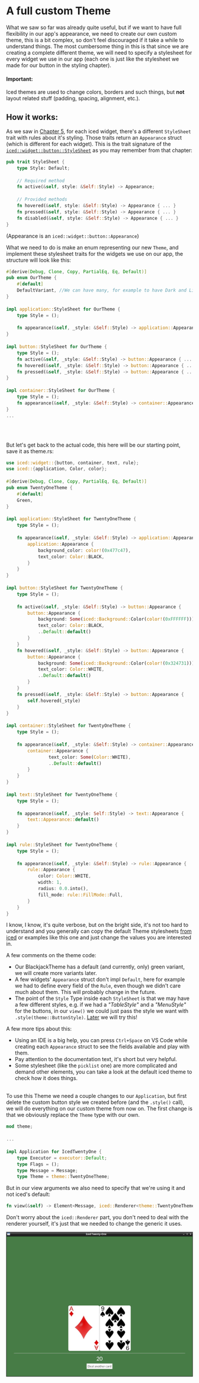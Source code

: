 # A full custom Theme

What we saw so far was already quite useful, but if we want to have full flexibility in our app's appearance, we need to create our own custom theme, this is a bit complex, so don't feel discouraged if it take a while to understand things. The most cumbersome thing in this is that since we are creating a complete different theme, we will need to specify a stylesheet for every widget we use in our app (each one is just like the stylesheet we made for our button in the styling chapter).

#### Important:
Iced themes are used to change colors, borders and such things, but **not** layout related stuff (padding, spacing, alignment, etc.).

## How it works:

As we saw in [Chapter 5](./styling.md), for each iced widget, there's a different `StyleSheet` trait with rules about it's styling. Those traits return an `Appearance` struct (which is different for each widget). This is the trait signature of the [`iced::widget::button::StyleSheet`](https://docs.rs/iced/latest/iced/widget/button/trait.StyleSheet.html) as you may remember from that chapter:
```rust
pub trait StyleSheet {
    type Style: Default;

    // Required method
    fn active(&self, style: &Self::Style) -> Appearance;

    // Provided methods
    fn hovered(&self, style: &Self::Style) -> Appearance { ... }
    fn pressed(&self, style: &Self::Style) -> Appearance { ... }
    fn disabled(&self, style: &Self::Style) -> Appearance { ... }
}
```
(Appearance is an `iced::widget::button::Appearance`)

What we need to do is make an enum representing our new `Theme`, and implement these stylesheet traits for the widgets we use on our app, the structure will look like this:
```rust
#[derive(Debug, Clone, Copy, PartialEq, Eq, Default)]
pub enum OurTheme {
    #[default]
    DefaultVariant, //We can have many, for example to have Dark and Light variants
}

impl application::StyleSheet for OurTheme {
    type Style = ();

    fn appearance(&self, _style: &Self::Style) -> application::Appearance { ... }
}

impl button::StyleSheet for OurTheme {
    type Style = ();
    fn active(&self, _style: &Self::Style) -> button::Appearance { ... }}
    fn hovered(&self, _style: &Self::Style) -> button::Appearance { ... }}
    fn pressed(&self, _style: &Self::Style) -> button::Appearance { ... }}
}

impl container::StyleSheet for OurTheme {
    type Style = ();
    fn appearance(&self, _style: &Self::Style) -> container::Appearance { ... }}
}
...
```
<br><br>

But let's get back to the actual code, this here will be our starting point, save it as theme.rs:
```rust
use iced::widget::{button, container, text, rule};
use iced::{application, Color, color};

#[derive(Debug, Clone, Copy, PartialEq, Eq, Default)]
pub enum TwentyOneTheme {
    #[default]
    Green,
}

impl application::StyleSheet for TwentyOneTheme {
    type Style = ();

    fn appearance(&self, _style: &Self::Style) -> application::Appearance {
        application::Appearance {
            background_color: color!(0x477c47),
            text_color: Color::BLACK,
        }
    }
}

impl button::StyleSheet for TwentyOneTheme {
    type Style = ();

    fn active(&self, _style: &Self::Style) -> button::Appearance {
        button::Appearance {
            background: Some(iced::Background::Color(color!(0xFFFFFF))),
            text_color: Color::BLACK,
            ..Default::default()
        }
    }
    fn hovered(&self, _style: &Self::Style) -> button::Appearance {
        button::Appearance {
            background: Some(iced::Background::Color(color!(0x324731))),
            text_color: Color::WHITE,
            ..Default::default()
        }
    }
    fn pressed(&self, _style: &Self::Style) -> button::Appearance {
        self.hovered(_style)
    }
}

impl container::StyleSheet for TwentyOneTheme {
    type Style = ();

    fn appearance(&self, _style: &Self::Style) -> container::Appearance {
        container::Appearance {
                text_color: Some(Color::WHITE),
                ..Default::default()
        }
    }
}

impl text::StyleSheet for TwentyOneTheme {
    type Style = ();

    fn appearance(&self, _style: Self::Style) -> text::Appearance {
        text::Appearance::default()
    }
}

impl rule::StyleSheet for TwentyOneTheme {
    type Style = ();

    fn appearance(&self, _style: &Self::Style) -> rule::Appearance {
        rule::Appearance {
            color: Color::WHITE,
            width: 1,
            radius: 0.0.into(),
            fill_mode: rule::FillMode::Full,
        }
    }
}
```

I know, I know, it's quite verbose, but on the bright side, it's not too hard to understand and you generally can copy the default Theme stylesheets [from iced](https://github.com/iced-rs/iced/blob/master/style/src/theme.rs) or examples like this one and just change the values you are interested in.

A few comments on the theme code:
- Our BlackjackTheme has a default (and currently, only) green variant, we will create more variants later.
- A few widgets' `Appearance` struct don't impl `Default`, here for example we had to define every field of the `Rule`, even though we didn't care much about them. This will probably change in the future.
- The point of the `Style` Type inside each `StyleSheet` is that we may have a few different styles, e.g. if we had a *"TableStyle"* and a *"MenuStyle"* for the buttons, in our `view()` we could just pass the style we want with `.style(theme::ButtonStyle)`. [Later](./19new_button_style.md) we will try this!

A few more tips about this:
- Using an IDE is a big help, you can press `Ctrl+Space` on VS Code while creating each `Appearance` struct to see the fields available and play with them.
- Pay attention to the documentation text, it's short but very helpful.
- Some stylesheet (like the `picklist` one) are more complicated and demand other elements, you can take a look at the default iced theme to check how it does things.
<br><br>

To use this Theme we need a couple changes to our `Application`, but first delete the custom button style we created before (and the `.style()` call), we will do everything on our custom theme from now on. The first change is that we obviously replace the `Theme` type with our own.

```rust
mod theme;

...

impl Application for IcedTwentyOne {
    type Executor = executor::Default;
    type Flags = ();
    type Message = Message;
    type Theme = theme::TwentyOneTheme;
```

But in our view arguments we also need to specify that we're using it and not iced's default:

```rust
fn view(&self) -> Element<Message, iced::Renderer<theme::TwentyOneTheme>> {
```

Don't worry about the `iced::Renderer` part, you don't need to deal with the renderer yourself, it's just that we needed to change the generic it uses.

![screenshot of the current gui](./img/07custom_theme.jpg)
